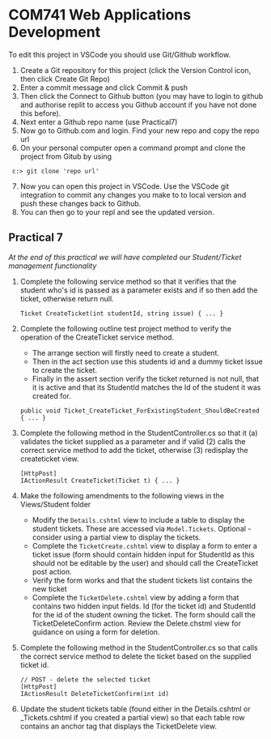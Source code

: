 # COM741 Web Applications Development

To edit this project in VSCode you should use Git/Github workflow.

1. Create a Git repository for this project (click the Version Control icon, then click Create Git Repo)
2. Enter a commit message and click Commit & push
3. Then click the Connect to Github button (you may have to login to github and authorise replit to access you Github account if you have not done this before).
4. Next enter a Github repo name (use Practical7)
5. Now go to Github.com and login. Find your new repo and copy the repo url
6. On your personal computer open a command prompt and clone the project from Gitub by using

``` c:> git clone 'repo url'``` 

7. Now you can open this project in VSCode. Use the VSCode git integration to commit any changes you make to to local version and push these changes back to Github.
8. You can then go to your repl and see the updated version.

   
## Practical 7 

*At the end of this practical we will have completed our Student/Ticket management functionality*


1. Complete the following service method so that it verifies that the student who's id is passed as a parameter exists and if so then add the ticket, otherwise return null.
        
    ```
    Ticket CreateTicket(int studentId, string issue) { ... }
    ```
    
    
2. Complete the following outline test project method to verify the operation of the CreateTicket service method. 
    * The arrange section will firstly need to create a student. 
    * Then in the act section use this students id and a dummy ticket issue to create the ticket. 
    * Finally in the assert section verify the ticket returned is not null, that it is active and that its StudentId matches the Id of the student it was created for.  

    ```
    public void Ticket_CreateTicket_ForExistingStudent_ShouldBeCreated { ... }
    ```

3. Complete the following method in the StudentController.cs so that it (a) validates the ticket supplied as a parameter and if valid (2) calls the correct service method to add the ticket, otherwise (3) redisplay the createticket view.

    ```
    [HttpPost]
    IActionResult CreateTicket(Ticket t) { ... }
    ```

4. Make the following amendments to the following views in the Views/Student folder
    * Modify the ```Details.cshtml``` view to include a table to display the student tickets. These are accessed via ```Model.Tickets```. Optional - consider using a partial view to display the tickets.        
    * Complete the ```TicketCreate.cshtml``` view to display a form to enter a ticket issue (form should contain hidden input for StudentId as this should not be editable by the user) and should call the CreateTicket post action.
    * Verify the form works and that the student tickets list contains the new ticket
    * Complete the ```TicketDelete.cshtml``` view by adding a form that contains two hidden input fields. Id (for the ticket id) and StudentId for the id of the student owning the ticket. The form should call the TicketDeleteConfirm action. Review the Delete.chstml view for guidance on using a form for deletion.


5. Complete the following method in the StudentController.cs so that calls the correct service method to delete the ticket based on the supplied ticket id.

    ```
    // POST - delete the selected ticket
    [HttpPost]
    IActionResult DeleteTicketConfirm(int id)
    ```
  
6. Update the student tickets table (found either in the Details.cshtml or _Tickets.cshtml if you created a partial view) so that each table row contains an anchor tag that displays the TicketDelete view.
